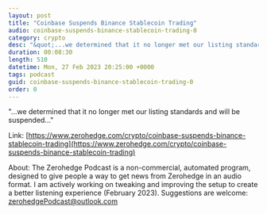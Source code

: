```yaml
---
layout: post
title: "Coinbase Suspends Binance Stablecoin Trading"
audio: coinbase-suspends-binance-stablecoin-trading-0
category: crypto
desc: "&quot;...we determined that it no longer met our listing standards and will be suspended...&quot;"
duration: 00:08:30
length: 510
datetime: Mon, 27 Feb 2023 20:25:00 +0000
tags: podcast
guid: coinbase-suspends-binance-stablecoin-trading-0
order: 0
---
```

&quot;...we determined that it no longer met our listing standards and will be suspended...&quot;

Link: [https://www.zerohedge.com/crypto/coinbase-suspends-binance-stablecoin-trading](https://www.zerohedge.com/crypto/coinbase-suspends-binance-stablecoin-trading)

About: The Zerohedge Podcast is a non-commercial, automated program, designed to give people a way to get news from Zerohedge in an audio format.  I am actively working on tweaking and improving the setup to create a better listening experience (February 2023).  Suggestions are welcome: [zerohedgePodcast@outlook.com](mailto:zerohedgePodcast@outlook.com)